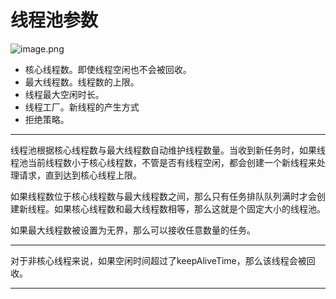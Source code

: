 # 线程池参数

![image.png](https://cdn.nlark.com/yuque/0/2022/png/2388408/1664422867966-e4635783-a996-4e20-9e4e-344e8771a25e.png)

- 核心线程数。即使线程空闲也不会被回收。
- 最大线程数。线程数的上限。
- 线程最大空闲时长。
- 线程工厂。新线程的产生方式
- 拒绝策略。

------

线程池根据核心线程数与最大线程数自动维护线程数量。当收到新任务时，如果线程池当前线程数小于核心线程数，不管是否有线程空闲，都会创建一个新线程来处理请求，直到达到核心线程上限。

如果线程数位于核心线程数与最大线程数之间，那么只有任务排队队列满时才会创建新线程。如果核心线程数和最大线程数相等，那么这就是个固定大小的线程池。

如果最大线程数被设置为无界，那么可以接收任意数量的任务。

------

对于非核心线程来说，如果空闲时间超过了keepAliveTime，那么该线程会被回收。

------

